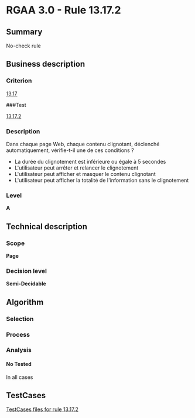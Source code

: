 # RGAA 3.0 -  Rule 13.17.2

## Summary

No-check rule

## Business description

### Criterion

[13.17](http://disic.github.io/rgaa_referentiel_en/RGAA3.0_Criteria_English_version_v1.html#crit-13-17)

###Test

[13.17.2](http://disic.github.io/rgaa_referentiel_en/RGAA3.0_Criteria_English_version_v1.html#test-13-17-2)

### Description

Dans chaque page Web, chaque contenu clignotant, d&eacute;clench&eacute; automatiquement, v&eacute;rifie-t-il une de ces conditions ? 
 
 *  La dur&eacute;e du clignotement est inf&eacute;rieure ou &eacute;gale &agrave; 5 secondes 
 *  L'utilisateur peut arr&ecirc;ter et relancer le clignotement 
 *  L'utilisateur peut afficher et masquer le contenu clignotant 
 *  L'utilisateur peut afficher la totalit&eacute; de l'information sans le clignotement 


### Level

**A**

## Technical description

### Scope

**Page**

### Decision level

**Semi-Decidable**

## Algorithm

### Selection

### Process

### Analysis

#### No Tested 

In all cases



##  TestCases 

[TestCases files for rule 13.17.2](https://github.com/Asqatasun/Asqatasun/tree/master/rules/rules-rgaa3.0/src/test/resources/testcases/rgaa30/Rgaa30Rule131702/) 



